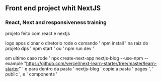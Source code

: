 ## Front end project whit NextJS 
### React, Next and responsiveness training

projeto feito com react e nextjs

logo apos clonar o diretorio rode o comando ' npm install ' na raiz do projeto dps ' npm start ' ou ' npm run dev '

em ultimo caso rode ' npx create-next-app nextjs-blog --use-npm --example "https://github.com/vercel/next-learn-starter/tree/master/learn-starter" '
e para dentro da pasta ' nextjs-blog ' copie a pasta ' pages ', ' public ', e ' components '
